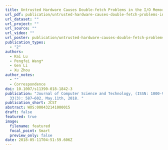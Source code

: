 ```yaml
---
title: Untrusted Hardware Causes Double-fetch Problems in the I/O Memory
url_pdf: publication/untrusted-hardware-causes-double-fetch-problems-in-the-i-o-memory/jcst-final.pdf
url_dataset: ""
url_project: ""
url_source: ""
url_video: ""
url_poster: publication/untrusted-hardware-causes-double-fetch-problems-in-the-i-o-memory/poster.pdf
publication_types:
  - "2"
authors:
  - Kai Lu
  - Pengfei Wang*
  - Gen Li
  - Xu Zhou
author_notes:
  - ""
  - Correspondence
doi: 10.1007/s11390-018-1842-3
publication: "Journal of Computer Science and Technology, (ISSN: 1000-9000),
  33(3): 587–602, May.11th, 2018. "
publication_short: JCST
abstract: WOS:000432141000015
draft: false
featured: true
image:
  filename: featured
  focal_point: Smart
  preview_only: false
date: 2018-05-11T04:51:59.606Z
---
```

